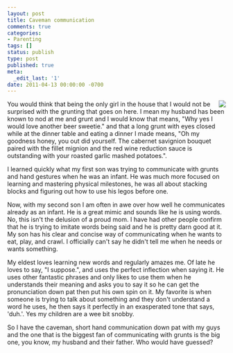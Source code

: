 ```yaml
---
layout: post
title: Caveman communication
comments: true
categories:
- Parenting
tags: []
status: publish
type: post
published: true
meta:
  _edit_last: '1'
date: 2011-04-13 00:00:00 -0700
---
```

<img src="http://farm6.staticflickr.com/5100/5426078103_39b904bda7_n_d.jpg" style="float: right" />
You would think that being the only girl in the house that I would not be surprised with the grunting that goes on here.  I mean my husband has been known to nod at me and grunt and I would know that means, "Why yes I would love another beer sweetie." and that a long grunt with eyes closed while at the dinner table and eating a dinner I made means, "Oh my goodness honey, you out did yourself.  The cabernet savignion bouquet paired with the fillet mignion and the red wine reduction sauce is outstanding with your roasted garlic mashed potatoes.".  

I learned quickly what my first son was trying to communicate with grunts and hand gestures when he was an infant.  He was much more focused on learning and mastering physical milestones, he was all about stacking blocks and figuring out how to use his legos before one.  

Now, with my second son I am often in awe over how well he communicates already as an infant.  He is a great mimic and sounds like he is using words.  No, this isn't the delusion of a proud mom.  I have had other people confirm that he is trying to imitate words being said and he is pretty darn good at it.  My son has his clear and concise way of communicating when he wants to eat, play, and crawl.  I officially can't say he didn't tell me when he needs or wants something. 

My eldest loves learning new words and regularly amazes me.  Of late he loves to say, "I suppose.", and uses the perfect inflection when saying it.  He uses other fantastic phrases and only likes to use them when he understands their meaning and asks you to say it so he can get the pronunciation down pat then put his own spin on it.  My favorite is when someone is trying to talk about something and they don't understand a word he uses, he then says it perfectly in an exasperated tone that says, 'duh.'.  Yes my children are a wee bit snobby.

So I have the caveman, short hand communication down pat with my guys and the one that is the biggest fan of communicating with grunts is the big one, you know, my husband and their father.  Who would have guessed?  
